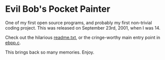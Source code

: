 Evil Bob's Pocket Painter
=========================

One of my first open source programs, and probably my first non-trivial coding project. This was released on September 23rd, 2001, when I was 14.

Check out the hilarious [readme.txt](readme.txt), or the cringe-worthy main entry point in [ebpp.c](ebpp.c).

This brings back so many memories. Enjoy.

